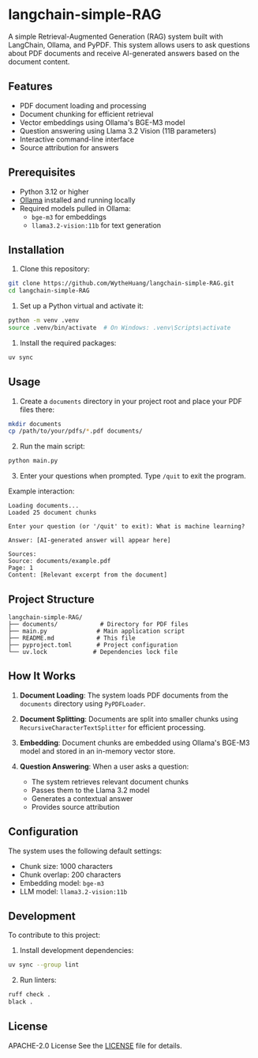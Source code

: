 # langchain-simple-RAG

A simple Retrieval-Augmented Generation (RAG) system built with LangChain, Ollama, and PyPDF. This system allows users to ask questions about PDF documents and receive AI-generated answers based on the document content.

## Features

- PDF document loading and processing
- Document chunking for efficient retrieval
- Vector embeddings using Ollama's BGE-M3 model
- Question answering using Llama 3.2 Vision (11B parameters)
- Interactive command-line interface
- Source attribution for answers

## Prerequisites

- Python 3.12 or higher
- [Ollama](https://ollama.ai/) installed and running locally
- Required models pulled in Ollama:
  - `bge-m3` for embeddings
  - `llama3.2-vision:11b` for text generation

## Installation

1. Clone this repository:
```bash
git clone https://github.com/WytheHuang/langchain-simple-RAG.git
cd langchain-simple-RAG
```

1. Set up a Python virtual and activate it:
```bash
python -m venv .venv
source .venv/bin/activate  # On Windows: .venv\Scripts\activate
```

1. Install the required packages:
```bash
uv sync
```

## Usage

1. Create a `documents` directory in your project root and place your PDF files there:
```bash
mkdir documents
cp /path/to/your/pdfs/*.pdf documents/
```

2. Run the main script:
```bash
python main.py
```

3. Enter your questions when prompted. Type `/quit` to exit the program.

Example interaction:
```
Loading documents...
Loaded 25 document chunks

Enter your question (or '/quit' to exit): What is machine learning?

Answer: [AI-generated answer will appear here]

Sources:
Source: documents/example.pdf
Page: 1
Content: [Relevant excerpt from the document]
```

## Project Structure

```
langchain-simple-RAG/
├── documents/            # Directory for PDF files
├── main.py              # Main application script
├── README.md            # This file
├── pyproject.toml       # Project configuration
└── uv.lock             # Dependencies lock file
```

## How It Works

1. **Document Loading**: The system loads PDF documents from the `documents` directory using `PyPDFLoader`.

2. **Document Splitting**: Documents are split into smaller chunks using `RecursiveCharacterTextSplitter` for efficient processing.

3. **Embedding**: Document chunks are embedded using Ollama's BGE-M3 model and stored in an in-memory vector store.

4. **Question Answering**: When a user asks a question:
   - The system retrieves relevant document chunks
   - Passes them to the Llama 3.2 model
   - Generates a contextual answer
   - Provides source attribution

## Configuration

The system uses the following default settings:

- Chunk size: 1000 characters
- Chunk overlap: 200 characters
- Embedding model: `bge-m3`
- LLM model: `llama3.2-vision:11b`

## Development

To contribute to this project:

1. Install development dependencies:
```bash
uv sync --group lint
```

2. Run linters:
```bash
ruff check .
black .
```

## License

APACHE-2.0 License
See the [LICENSE](LICENSE) file for details.

